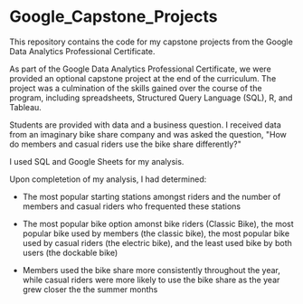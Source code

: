 # Google_Capstone_Projects
This repository contains the code for my capstone projects from the Google Data Analytics Professional Certificate.

As part of the Google Data Analytics Professional Certificate, we were provided an optional capstone project at the end of
the curriculum. The project was a culmination of the skills gained over the course of the program, including spreadsheets, 
Structured Query Language (SQL), R, and Tableau.

Students are provided with data and a business question. I received data from an imaginary bike share company and was asked
the question, "How do members and casual riders use the bike share differently?"

I used SQL and Google Sheets for my analysis.

Upon completetion of my analysis, I had determined:

- The most popular starting stations amongst riders and the number of members and casual riders who frequented these stations

- The most popular bike option amonst bike riders (Classic Bike), the most popular bike used by members (the classic bike), 
the most popular bike used by casual riders (the electric bike), and the least used bike by both users (the dockable bike)

- Members used the bike share more consistently throughout the year, while casual riders were more likely to use the bike share
 as the year grew closer the the summer months
